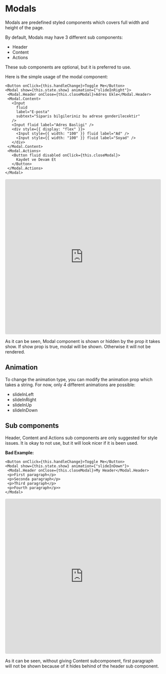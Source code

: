 # Modals
 
Modals are predefined styled components which covers full width and height of the page.
 
By default, Modals may have 3 different sub components:
 
 - Header
 - Content
 - Actions
 
These sub components are optional, but it is preferred to use.
 
Here is the simple usage of the modal component:
 
 ```
<Button onClick={this.handleChange}>Toggle Me</Button>
<Modal show={this.state.show} animation={"slideInRight"}>
  <Modal.Header onClose={this.closeModal}>Adres Ekle</Modal.Header>
  <Modal.Content>
    <Input
      fluid
      label="E-posta"
      subtext="Siparis bilgileriniz bu adrese gonderilecektir"
    />
    <Input fluid label="Adres Basligi" />
    <div style={{ display: "flex" }}>
      <Input style={{ width: "100" }} fluid label="Ad" />
      <Input style={{ width: "100" }} fluid label="Soyad" />
    </div>
  </Modal.Content>
  <Modal.Actions>
    <Button fluid disabled onClick={this.closeModal}>
      Kaydet ve Devam Et
    </Button>
  </Modal.Actions>
</Modal>
 ```
 
<iframe src="https://codesandbox.io/embed/bold-surf-0ee63?fontsize=14" title="bold-surf-0ee63" allow="geolocation; microphone; camera; midi; vr; accelerometer; gyroscope; payment; ambient-light-sensor; encrypted-media" style="width:100%; height:500px; border:0; border-radius: 4px; overflow:hidden;" sandbox="allow-modals allow-forms allow-popups allow-scripts allow-same-origin"></iframe>
 
As it can be seen, Modal component is shown or hidden by the prop it takes show. If show prop is true, modal will be shown. Otherwise it will not be rendered.
 
## Animation
 
 To change the animation type, you can modify the animation prop which takes a string. For now, only 4 different animations are possible:
 
 - slideInLeft
 - slideInRight
 - slideInUp
 - slideInDown
 
## Sub components
 
Header, Content and Actions sub components are only suggested for style issues. It is okay to not use, but it will look nicer if it is been used.
 
<b>Bad Example:</b> 
 ```
<Button onClick={this.handleChange}>Toggle Me</Button>
<Modal show={this.state.show} animation={"slideInDown"}>
  <Modal.Header onClose={this.closeModal}>My Header</Modal.Header>
  <p>First paragraph</p>
  <p>Seconda paragraph</p>
  <p>Third paragraph</p>
  <p>Fourth paragraph</p>>
</Modal>
 ```
 
<iframe src="https://codesandbox.io/embed/amazing-mayer-p8miw?fontsize=14" title="amazing-mayer-p8miw" allow="geolocation; microphone; camera; midi; vr; accelerometer; gyroscope; payment; ambient-light-sensor; encrypted-media" style="width:100%; height:500px; border:0; border-radius: 4px; overflow:hidden;" sandbox="allow-modals allow-forms allow-popups allow-scripts allow-same-origin"></iframe>

As it can be seen, without giving Content subcomponent, first paragraph will not be shown because of it hides behind of the header sub component.
